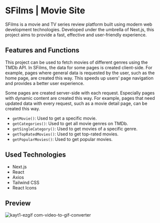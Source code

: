 # SFilms | Movie Site

SFilms is a movie and TV series review platform built using modern web development technologies. Developed under the umbrella of Next.js, this project aims to provide a fast, effective and user-friendly experience.

## Features and Functions

This project can be used to fetch movies of different genres using the TMDb API. In SFilms, the data for some pages is created client-side. For example, pages where general data is requested by the user, such as the home page, are created this way. This speeds up users' page navigation and provides a better user experience.

Some pages are created server-side with each request. Especially pages with dynamic content are created this way. For example, pages that need updated data with every request, such as a movie detail page, can be created this way.

- `getMovie()`: Used to get a specific movie.
- `getCategories()`: Used to get all movie genres on TMDb.
- `getSingleCategory()`: Used to get movies of a specific genre.
- `getTopRatedMovies()`: Used to get top-rated movies.
- `getPopularMovies()`: Used to get popular movies.

## Used Technologies

* Next.js
* React
* Axios
* Tailwind CSS
* React Icons

## Preview

![kayt1-ezgif com-video-to-gif-converter](https://github.com/serhatakhan/NextJs-MovieSite/assets/147662915/980310b8-c3fd-49bd-aa8e-77785514afeb)


